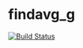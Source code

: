 # findavg_g
[![Build
Status](https://travis-ci.org/gava31/findavg_g.svg?branch=master)](https://travis-ci.org/gava31/findavg_g.)
